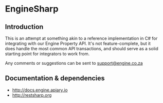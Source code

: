 # EngineSharp

## Introduction

This is an attempt at something akin to a reference implementation in C# for integrating with our Engine Property API.
It's not feature-complete, but it does handle the most common API transactions, and should serve as a solid starting
point for integrators to work from.

Any comments or suggestions can be sent to support@engine.co.za

## Documentation & dependencies

- http://docs.engine.apiary.io
- http://restsharp.org